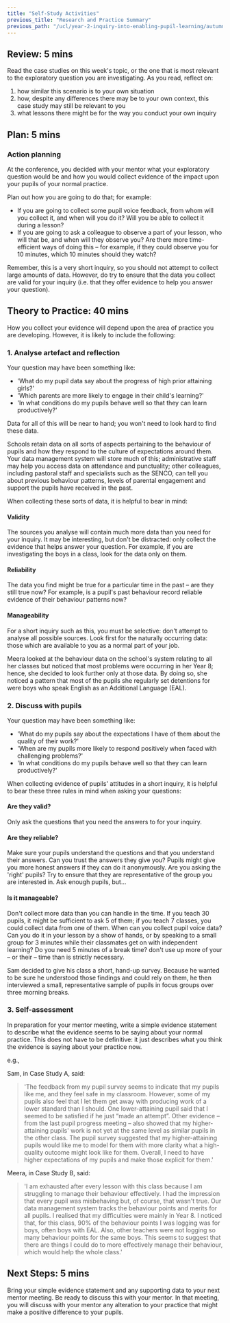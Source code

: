 ```yaml
---
title: "Self-Study Activities"
previous_title: "Research and Practice Summary"
previous_path: "/ucl/year-2-inquiry-into-enabling-pupil-learning/autumn-week-3-ect-research-and-practice-summary"
---
```


## Review: 5 mins

Read the case studies on this week's topic, or the one that is most relevant to the exploratory question you are investigating. As you read, reflect on:

1. how similar this scenario is to your own situation
2. how, despite any differences there may be to your own context, this case study may still be relevant to you
3. what lessons there might be for the way you conduct your own inquiry

## Plan: 5 mins

### Action planning

At the conference, you decided with your mentor what your exploratory question would be and how you would collect evidence of the impact upon your pupils of your normal practice.

Plan out how you are going to do that; for example:

- If you are going to collect some pupil voice feedback, from whom will you collect it, and when will you do it? Will you be able to collect it during a lesson?
- If you are going to ask a colleague to observe a part of your lesson, who will that be, and when will they observe you? Are there more time-efficient ways of doing this – for example, if they could observe you for 10 minutes, which 10 minutes should they watch?

Remember, this is a very short inquiry, so you should not attempt to collect large amounts of data. However, do try to ensure that the data you collect are valid for your inquiry (i.e. that they offer evidence to help you answer your question).

## Theory to Practice: 40 mins

How you collect your evidence will depend upon the area of practice you are developing. However, it is likely to include the following:

### 1. Analyse artefact and reflection

Your question may have been something like:

- 'What do my pupil data say about the progress of high prior attaining girls?'
- 'Which parents are more likely to engage in their child's learning?'
- 'In what conditions do my pupils behave well so that they can learn productively?'

Data for all of this will be near to hand; you won't need to look hard to find these data.

Schools retain data on all sorts of aspects pertaining to the behaviour of pupils and how they respond to the culture of expectations around them. Your data management system will store much of this; administrative staff may help you access data on attendance and punctuality; other colleagues, including pastoral staff and specialists such as the SENCO, can tell you about previous behaviour patterns, levels of parental engagement and support the pupils have received in the past.

When collecting these sorts of data, it is helpful to bear in mind:

#### Validity

The sources you analyse will contain much more data than you need for your inquiry. It may be interesting, but don't be distracted: only collect the evidence that helps answer your question. For example, if you are investigating the boys in a class, look for the data only on them.

#### Reliability

The data you find might be true for a particular time in the past – are they still true now? For example, is a pupil's past behaviour record reliable evidence of their behaviour patterns now?

#### Manageability

For a short inquiry such as this, you must be selective: don't attempt to analyse all possible sources. Look first for the naturally occurring data: those which are available to you as a normal part of your job.

Meera looked at the behaviour data on the school's system relating to all her classes but noticed that most problems were occurring in her Year 8; hence, she decided to look further only at those data. By doing so, she noticed a pattern that most of the pupils she regularly set detentions for were boys who speak English as an Additional Language (EAL).

### 2. Discuss with pupils

Your question may have been something like:

- 'What do my pupils say about the expectations I have of them about the quality of their work?'
- 'When are my pupils more likely to respond positively when faced with challenging problems?'
- 'In what conditions do my pupils behave well so that they can learn productively?'

When collecting evidence of pupils' attitudes in a short inquiry, it is helpful to bear these three rules in mind when asking your questions:

#### Are they valid?
Only ask the questions that you need the answers to for your inquiry.

#### Are they reliable?
Make sure your pupils understand the questions and that you understand their answers. Can you trust the answers they give you? Pupils might give you more honest answers if they can do it anonymously. Are you asking the 'right' pupils? Try to ensure that they are representative of the group you are interested in. Ask enough pupils, but…

#### Is it manageable?
Don't collect more data than you can handle in the time. If you teach 30 pupils, it might be sufficient to ask 5 of them; if you teach 7 classes, you could collect data from one of them. When can you collect pupil voice data? Can you do it in your lesson by a show of hands, or by speaking to a small group for 3 minutes while their classmates get on with independent learning? Do you need 5 minutes of a break time? don't use up more of your – or their – time than is strictly necessary.

Sam decided to give his class a short, hand-up survey. Because he wanted to be sure he understood those findings and could rely on them, he then interviewed a small, representative sample of pupils in focus groups over three morning breaks.

### 3. Self-assessment

In preparation for your mentor meeting, write a simple evidence statement to describe what the evidence seems to be saying about your normal practice. This does not have to be definitive: it just describes what you think the evidence is saying about your practice now.

e.g.,

Sam, in Case Study A, said:

> 'The feedback from my pupil survey seems to indicate that my pupils like me, and they feel safe in my classroom. However, some of my pupils also feel that I let them get away with producing work of a lower standard than I should. One lower-attaining pupil said that I seemed to be satisfied if he just “made an attempt”. Other evidence – from the last pupil progress meeting – also showed that my higher-attaining pupils' work is not yet at the same level as similar pupils in the other class. The pupil survey suggested that my higher-attaining pupils would like me to model for them with more clarity what a high-quality outcome might look like for them. Overall, I need to have higher expectations of my pupils and make those explicit for them.'

Meera, in Case Study B, said:

> 'I am exhausted after every lesson with this class because I am struggling to manage their behaviour effectively. I had the impression that every pupil was misbehaving but, of course, that wasn't true. Our data management system tracks the behaviour points and merits for all pupils. I realised that my difficulties were mainly in Year 8. I noticed that, for this class, 90% of the behaviour points I was logging was for boys, often boys with EAL. Also, other teachers were not logging so many behaviour points for the same boys. This seems to suggest that there are things I could do to more effectively manage their behaviour, which would help the whole class.'

## Next Steps: 5 mins

Bring your simple evidence statement and any supporting data to your next mentor meeting. Be ready to discuss this with your mentor. In that meeting, you will discuss with your mentor any alteration to your practice that might make a positive difference to your pupils.

